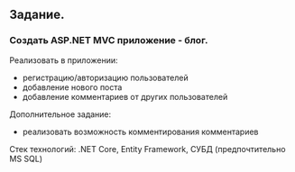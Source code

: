 ## Задание.

### Создать ASP.NET MVC приложение - блог.

Реализовать в приложении:
* регистрацию/авторизацию пользователей
* добавление нового поста
* добавление комментариев от других пользователей

Дополнительное задание:
* реализовать возможность комментирования комментариев

Стек технологий: .NET Core, Entity Framework, СУБД (предпочтительно MS SQL)
